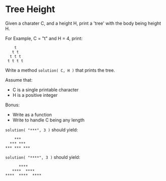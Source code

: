 # Tree Height

Given a charater C, and a height H, print a 'tree' with the body being height H.

For Example, C = "t" and H = 4, print:

	    t
	   t t
	  t t t
	 t t t t

Write a method `solution( C, H )` that prints the tree.

Assume that:
* C is a single printable character
* H is a positive integer

Bonus:
* Write as a function
* Write to handle C being any length

`solution( "***", 3 )` should yield:

	    ***
	  *** ***
	*** *** ***

`solution( "****", 3 )` should yield:

	      ****
	   ****  ****
	****  ****  ****

